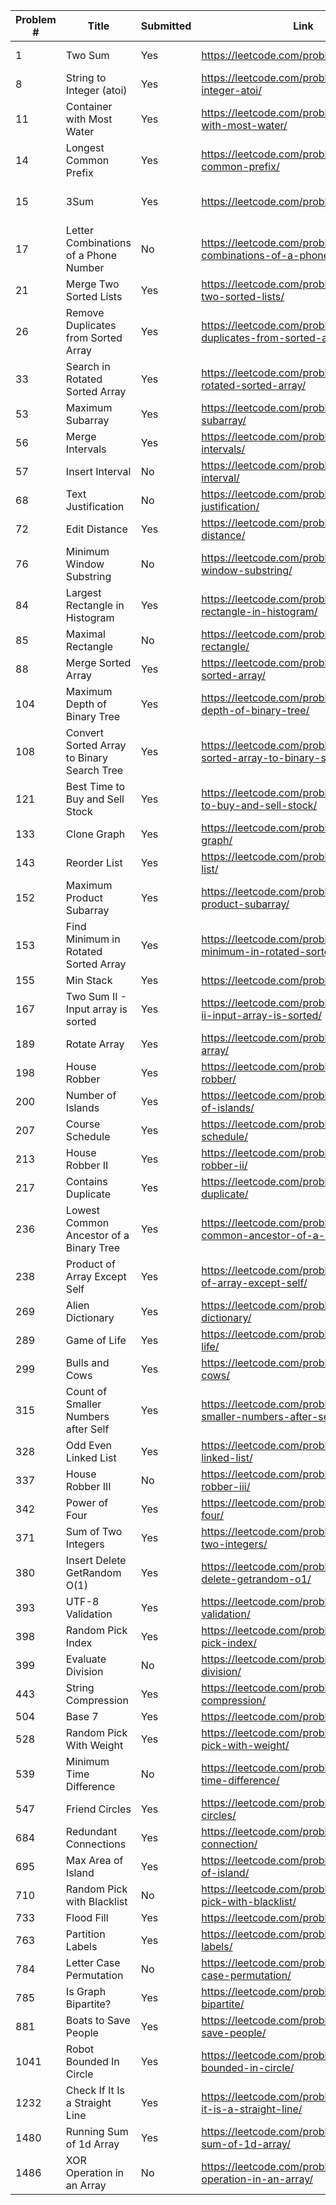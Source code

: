 |Problem #  | Title                                      | Submitted  | Link                                                                        | Tags                   |
| --------- | ------------------------------------------ | ---------- | ----------------------------------------------------------------------------|------------------------|
|   1       | Two Sum                                    | Yes        | https://leetcode.com/problems/two-sum/                                      | Array, 2 Pointer       |
|   8       | String to Integer (atoi)                   | Yes        | https://leetcode.com/problems/string-to-integer-atoi/                       |                        |
|  11       | Container with Most Water                  | Yes        | https://leetcode.com/problems/container-with-most-water/                    |                        |
|  14       | Longest Common Prefix                      | Yes        | https://leetcode.com/problems/longest-common-prefix/                        | Array, Trie            |
|  15       | 3Sum                                       | Yes        | https://leetcode.com/problems/3sum/                                         | Array, 2 Pointer, Hash |
|  17       | Letter Combinations of a Phone Number      | No         | https://leetcode.com/problems/letter-combinations-of-a-phone-number/        |                        |
|  21       | Merge Two Sorted Lists                     | Yes        | https://leetcode.com/problems/merge-two-sorted-lists/                       |                        |
|  26       | Remove Duplicates from Sorted Array        | Yes        | https://leetcode.com/problems/remove-duplicates-from-sorted-array/          |                        |
|  33       | Search in Rotated Sorted Array             | Yes        | https://leetcode.com/problems/search-in-rotated-sorted-array/               |                        |
|  53       | Maximum Subarray                           | Yes        | https://leetcode.com/problems/maximum-subarray/                             |                        |
|  56       | Merge Intervals                            | Yes        | https://leetcode.com/problems/merge-intervals/                              |                        |
|  57       | Insert Interval                            | No         | https://leetcode.com/problems/insert-interval/                              |                        |
|  68       | Text Justification                         | No         | https://leetcode.com/problems/text-justification/                           |                        |
|  72       | Edit Distance                              | Yes        | https://leetcode.com/problems/edit-distance/                                |                        |
|  76       | Minimum Window Substring                   | No         | https://leetcode.com/problems/minimum-window-substring/                     |                        |
|  84       | Largest Rectangle in Histogram             | Yes        | https://leetcode.com/problems/largest-rectangle-in-histogram/               |                        |
|  85       | Maximal Rectangle                          | No         | https://leetcode.com/problems/maximal-rectangle/                            |                        |
|  88       | Merge Sorted Array                         | Yes        | https://leetcode.com/problems/merge-sorted-array/                           |                        |
| 104       | Maximum Depth of Binary Tree               | Yes        | https://leetcode.com/problems/maximum-depth-of-binary-tree/                 |                        |
| 108       | Convert Sorted Array to Binary Search Tree | Yes        | https://leetcode.com/problems/convert-sorted-array-to-binary-search-tree/   |                        |
| 121       | Best Time to Buy and Sell Stock            | Yes        | https://leetcode.com/problems/best-time-to-buy-and-sell-stock/              |                        |
| 133       | Clone Graph                                | Yes        | https://leetcode.com/problems/clone-graph/                                  |                        |
| 143       | Reorder List                               | Yes        | https://leetcode.com/problems/reorder-list/                                 |                        |
| 152       | Maximum Product Subarray                   | Yes        | https://leetcode.com/problems/maximum-product-subarray/                     |                        |
| 153       | Find Minimum in Rotated Sorted Array       | Yes        | https://leetcode.com/problems/find-minimum-in-rotated-sorted-array/         |                        |
| 155       | Min Stack                                  | Yes        | https://leetcode.com/problems/min-stack/                                    |                        |
| 167       | Two Sum II - Input array is sorted         | Yes        | https://leetcode.com/problems/two-sum-ii-input-array-is-sorted/             |                        |
| 189       | Rotate Array                               | Yes        | https://leetcode.com/problems/rotate-array/                                 |                        |
| 198       | House Robber                               | Yes        | https://leetcode.com/problems/house-robber/                                 |                        |
| 200       | Number of Islands                          | Yes        | https://leetcode.com/problems/number-of-islands/                            |                        |
| 207       | Course Schedule                            | Yes        | https://leetcode.com/problems/course-schedule/                              |                        |
| 213       | House Robber II                            | Yes        | https://leetcode.com/problems/house-robber-ii/                              |                        |
| 217       | Contains Duplicate                         | Yes        | https://leetcode.com/problems/contains-duplicate/                           |                        |
| 236       | Lowest Common Ancestor of a Binary Tree    | Yes        | https://leetcode.com/problems/lowest-common-ancestor-of-a-binary-tree/      |                        |
| 238       | Product of Array Except Self               | Yes        | https://leetcode.com/problems/product-of-array-except-self/                 |                        |
| 269       | Alien Dictionary                           | Yes        | https://leetcode.com/problems/alien-dictionary/                             |                        |
| 289       | Game of Life                               | Yes        | https://leetcode.com/problems/game-of-life/                                 |                        |
| 299       | Bulls and Cows                             | Yes        | https://leetcode.com/problems/bulls-and-cows/                               |                        |
| 315       | Count of Smaller Numbers after Self        | Yes        | https://leetcode.com/problems/count-of-smaller-numbers-after-self/          |                        |
| 328       | Odd Even Linked List                       | Yes        | https://leetcode.com/problems/odd-even-linked-list/                         |                        |
| 337       | House Robber III                           | No         | https://leetcode.com/problems/house-robber-iii/                             |                        |
| 342       | Power of Four                              | Yes        | https://leetcode.com/problems/power-of-four/                                |                        |
| 371       | Sum of Two Integers                        | Yes        | https://leetcode.com/problems/sum-of-two-integers/                          | Bitwise Operators      |
| 380       | Insert Delete GetRandom O(1)               | Yes        | https://leetcode.com/problems/insert-delete-getrandom-o1/                   |                        |
| 393       | UTF-8 Validation                           | Yes        | https://leetcode.com/problems/utf-8-validation/                             |                        |
| 398       | Random Pick Index                          | Yes        | https://leetcode.com/problems/random-pick-index/                            |                        |
| 399       | Evaluate Division                          | No         | https://leetcode.com/problems/evaluate-division/                            |                        |
| 443       | String Compression                         | Yes        | https://leetcode.com/problems/string-compression/                           |                        |
| 504       | Base 7                                     | Yes        | https://leetcode.com/problems/base-7/                                       |                        |
| 528       | Random Pick With Weight                    | Yes        | https://leetcode.com/problems/random-pick-with-weight/                      |                        |
| 539       | Minimum Time Difference                    | No         | https://leetcode.com/problems/minimum-time-difference/                      |                        |
| 547       | Friend Circles                             | Yes        | https://leetcode.com/problems/friend-circles/                               |                        |
| 684       | Redundant Connections                      | Yes        | https://leetcode.com/problems/redundant-connection/                         |                        |
| 695       | Max Area of Island                         | Yes        | https://leetcode.com/problems/max-area-of-island/                           |                        |
| 710       | Random Pick with Blacklist                 | No         | https://leetcode.com/problems/random-pick-with-blacklist/                   |                        |
| 733       | Flood Fill                                 | Yes        | https://leetcode.com/problems/flood-fill/                                   |                        |
| 763       | Partition Labels                           | Yes        | https://leetcode.com/problems/partition-labels/                             |                        |
| 784       | Letter Case Permutation                    | No         | https://leetcode.com/problems/letter-case-permutation/                      |                        |
| 785       | Is Graph Bipartite?                        | Yes        | https://leetcode.com/problems/is-graph-bipartite/                           |                        |
| 881       | Boats to Save People                       | Yes        | https://leetcode.com/problems/boats-to-save-people/                         |                        |
|1041       | Robot Bounded In Circle                    | Yes        | https://leetcode.com/problems/robot-bounded-in-circle/                      |                        |
|1232       | Check If It Is a Straight Line             | Yes        | https://leetcode.com/problems/check-if-it-is-a-straight-line/               |                        |
|1480       | Running Sum of 1d Array                    | Yes        | https://leetcode.com/problems/running-sum-of-1d-array/                      |                        |
|1486       | XOR Operation in an Array                  | No         | https://leetcode.com/problems/xor-operation-in-an-array/                    |                        |



